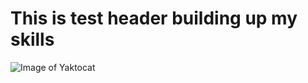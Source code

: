 # This is test header building up my skills
![Image of Yaktocat](https://octodex.github.com/images/yaktocat.png)
